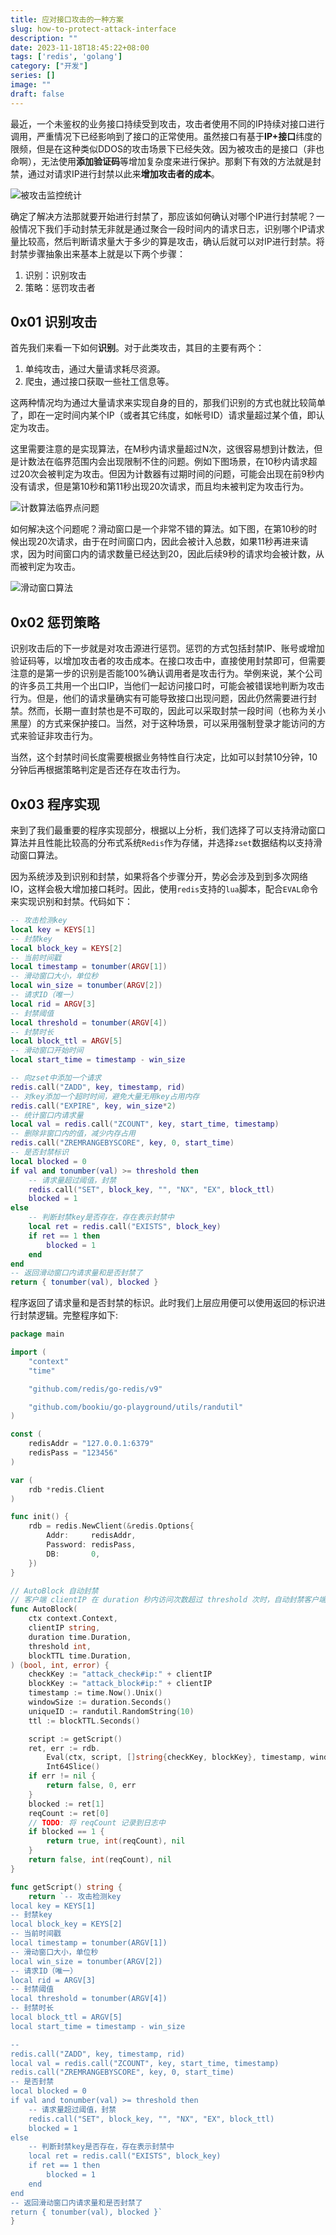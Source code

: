 ```yaml
---
title: 应对接口攻击的一种方案
slug: how-to-protect-attack-interface
description: ""
date: 2023-11-18T18:45:22+08:00
tags: ['redis', 'golang']
category: ["开发"]
series: []
image: ""
draft: false
---
```


最近，一个未鉴权的业务接口持续受到攻击，攻击者使用不同的IP持续对接口进行调用，严重情况下已经影响到了接口的正常使用。虽然接口有基于**IP+接口**纬度的限频，但是在这种类似DDOS的攻击场景下已经失效。因为被攻击的是接口（非也命啊），无法使用**添加验证码**等增加复杂度来进行保护。那剩下有效的方法就是封禁，通过对请求IP进行封禁以此来**增加攻击者的成本**。

![被攻击监控统计](./how-to-protect-attack-interface/interface-under-attack.png)

确定了解决方法那就要开始进行封禁了，那应该如何确认对哪个IP进行封禁呢？一般情况下我们手动封禁无非就是通过聚合一段时间内的请求日志，识别哪个IP请求量比较高，然后判断请求量大于多少的算是攻击，确认后就可以对IP进行封禁。将封禁步骤抽象出来基本上就是以下两个步骤：

1. 识别：识别攻击
2. 策略：惩罚攻击者

## 0x01 识别攻击

首先我们来看一下如何**识别**。对于此类攻击，其目的主要有两个：

1. 单纯攻击，通过大量请求耗尽资源。
2. 爬虫，通过接口获取一些社工信息等。

这两种情况均为通过大量请求来实现自身的目的，那我们识别的方式也就比较简单了，即在一定时间内某个IP（或者其它纬度，如帐号ID）请求量超过某个值，即认定为攻击。

这里需要注意的是实现算法，在M秒内请求量超过N次，这很容易想到计数法，但是计数法在临界范围内会出现限制不住的问题。例如下图场景，在10秒内请求超过20次会被判定为攻击。但因为计数器有过期时间的问题，可能会出现在前9秒内没有请求，但是第10秒和第11秒出现20次请求，而且均未被判定为攻击行为。

![计数算法临界点问题](./how-to-protect-attack-interface/bad-algorithm.png)

如何解决这个问题呢？滑动窗口是一个非常不错的算法。如下图，在第10秒的时候出现20次请求，由于在时间窗口内，因此会被计入总数，如果11秒再进来请求，因为时间窗口内的请求数量已经达到20，因此后续9秒的请求均会被计数，从而被判定为攻击。

![滑动窗口算法](./how-to-protect-attack-interface/slide-window.png)

## 0x02 惩罚策略

识别攻击后的下一步就是对攻击源进行惩罚。惩罚的方式包括封禁IP、账号或增加验证码等，以增加攻击者的攻击成本。在接口攻击中，直接使用封禁即可，但需要注意的是第一步的识别是否能100%确认调用者是攻击行为。举例来说，某个公司的许多员工共用一个出口IP，当他们一起访问接口时，可能会被错误地判断为攻击行为。但是，他们的请求量确实有可能导致接口出现问题，因此仍然需要进行封禁。然而，长期一直封禁也是不可取的，因此可以采取封禁一段时间（也称为关小黑屋）的方式来保护接口。当然，对于这种场景，可以采用强制登录才能访问的方式来验证非攻击行为。

当然，这个封禁时间长度需要根据业务特性自行决定，比如可以封禁10分钟，10分钟后再根据策略判定是否还存在攻击行为。

## 0x03 程序实现

来到了我们最重要的程序实现部分，根据以上分析，我们选择了可以支持滑动窗口算法并且性能比较高的分布式系统`Redis`作为存储，并选择`zset`数据结构以支持滑动窗口算法。

因为系统涉及到识别和封禁，如果将各个步骤分开，势必会涉及到到多次网络IO，这样会极大增加接口耗时。因此，使用`redis`支持的`lua`脚本，配合`EVAL`命令来实现识别和封禁。代码如下：

```lua
-- 攻击检测key
local key = KEYS[1]
-- 封禁key
local block_key = KEYS[2]
-- 当前时间戳
local timestamp = tonumber(ARGV[1])
-- 滑动窗口大小，单位秒
local win_size = tonumber(ARGV[2])
-- 请求ID（唯一）
local rid = ARGV[3]
-- 封禁阈值
local threshold = tonumber(ARGV[4])
-- 封禁时长
local block_ttl = ARGV[5]
-- 滑动窗口开始时间
local start_time = timestamp - win_size

-- 向zset中添加一个请求
redis.call("ZADD", key, timestamp, rid)
-- 对key添加一个超时时间，避免大量无用key占用内存
redis.call("EXPIRE", key, win_size*2)
-- 统计窗口内请求量
local val = redis.call("ZCOUNT", key, start_time, timestamp)
-- 删除非窗口内的值，减少内存占用
redis.call("ZREMRANGEBYSCORE", key, 0, start_time)
-- 是否封禁标识
local blocked = 0
if val and tonumber(val) >= threshold then
    -- 请求量超过阈值，封禁
    redis.call("SET", block_key, "", "NX", "EX", block_ttl)
    blocked = 1
else
    -- 判断封禁key是否存在，存在表示封禁中
    local ret = redis.call("EXISTS", block_key)
    if ret == 1 then
        blocked = 1
    end
end
-- 返回滑动窗口内请求量和是否封禁了
return { tonumber(val), blocked }
```

程序返回了请求量和是否封禁的标识。此时我们上层应用便可以使用返回的标识进行封禁逻辑。完整程序如下:

```go
package main

import (
	"context"
	"time"

	"github.com/redis/go-redis/v9"

	"github.com/bookiu/go-playground/utils/randutil"
)

const (
	redisAddr = "127.0.0.1:6379"
	redisPass = "123456"
)

var (
	rdb *redis.Client
)

func init() {
	rdb = redis.NewClient(&redis.Options{
		Addr:     redisAddr,
		Password: redisPass,
		DB:       0,
	})
}

// AutoBlock 自动封禁
// 客户端 clientIP 在 duration 秒内访问次数超过 threshold 次时，自动封禁客户端 blockTTL 秒
func AutoBlock(
	ctx context.Context,
	clientIP string,
	duration time.Duration,
	threshold int,
	blockTTL time.Duration,
) (bool, int, error) {
	checkKey := "attack_check#ip:" + clientIP
	blockKey := "attack_block#ip:" + clientIP
	timestamp := time.Now().Unix()
	windowSize := duration.Seconds()
	uniqueID := randutil.RandomString(10)
	ttl := blockTTL.Seconds()

	script := getScript()
	ret, err := rdb.
		Eval(ctx, script, []string{checkKey, blockKey}, timestamp, windowSize, uniqueID, threshold, ttl).
		Int64Slice()
	if err != nil {
		return false, 0, err
	}
	blocked := ret[1]
	reqCount := ret[0]
	// TODO: 将 reqCount 记录到日志中
	if blocked == 1 {
		return true, int(reqCount), nil
	}
	return false, int(reqCount), nil
}

func getScript() string {
	return `-- 攻击检测key
local key = KEYS[1]
-- 封禁key
local block_key = KEYS[2]
-- 当前时间戳
local timestamp = tonumber(ARGV[1])
-- 滑动窗口大小，单位秒
local win_size = tonumber(ARGV[2])
-- 请求ID（唯一）
local rid = ARGV[3]
-- 封禁阈值
local threshold = tonumber(ARGV[4])
-- 封禁时长
local block_ttl = ARGV[5]
local start_time = timestamp - win_size

--
redis.call("ZADD", key, timestamp, rid)
local val = redis.call("ZCOUNT", key, start_time, timestamp)
redis.call("ZREMRANGEBYSCORE", key, 0, start_time)
-- 是否封禁
local blocked = 0
if val and tonumber(val) >= threshold then
    -- 请求量超过阈值，封禁
    redis.call("SET", block_key, "", "NX", "EX", block_ttl)
    blocked = 1
else
    -- 判断封禁key是否存在，存在表示封禁中
    local ret = redis.call("EXISTS", block_key)
    if ret == 1 then
        blocked = 1
    end
end
-- 返回滑动窗口内请求量和是否封禁了
return { tonumber(val), blocked }`
}
```
